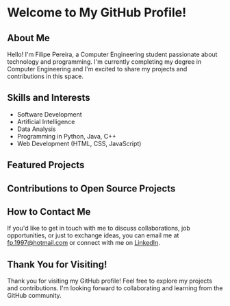 # Welcome to My GitHub Profile!

## About Me
Hello! I'm Filipe Pereira, a Computer Engineering student passionate about technology and programming. I'm currently completing my degree in Computer Engineering and I'm excited to share my projects and contributions in this space.

## Skills and Interests
- Software Development
- Artificial Intelligence
- Data Analysis
- Programming in Python, Java, C++
- Web Development (HTML, CSS, JavaScript)

## Featured Projects


## Contributions to Open Source Projects

## How to Contact Me
If you'd like to get in touch with me to discuss collaborations, job opportunities, or just to exchange ideas, you can email me at [fp.1997@hotmail.com](mailto:fp.1997@hotmail.com) or connect with me on [LinkedIn](https://www.linkedin.com/in/filipe-pereira-9162501b2/).

## Thank You for Visiting!
Thank you for visiting my GitHub profile! Feel free to explore my projects and contributions. I'm looking forward to collaborating and learning from the GitHub community.
